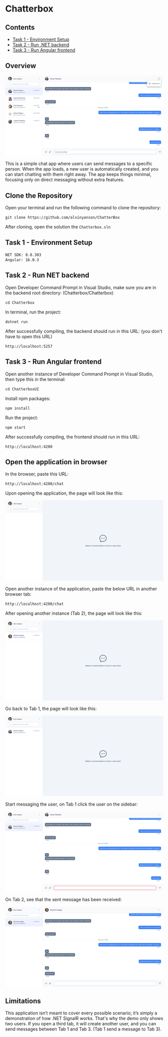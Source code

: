 # Chatterbox

## Contents
- [Task 1 - Environment Setup](#task-1---environment-setup)
- [Task 2 - Run .NET backend](#task-2---run-net-backend)
- [Task 3 - Run Angular frontend](#task-3---run-angular-frontend)



## Overview

![Chatterbox Screenshot](https://raw.githubusercontent.com/alvinyanson/ChatterBox/refs/heads/main/localhost_4200_chat_4459a3f0-b65e-4df2-8c37-6ec72fcc4b31_PsmaM1un72g6lfGgyJR7yQ.png)

This is a simple chat app where users can send messages to a specific person. When the app loads, a new user is automatically created, and you can start chatting with them right away. The app keeps things minimal, focusing only on direct messaging without extra features.


## Clone the Repository

Open your terminal and run the following command to clone the repository:

    git clone https://github.com/alvinyanson/ChatterBox

After cloning, open the solution the `Chatterbox.sln`


## Task 1 - Environment Setup

    NET SDK: 8.0.303
    Angular: 16.0.3


## Task 2 - Run NET backend

Open Developer Command Prompt in Visual Studio, make sure you are in the backend root directory: (Chatterbox/Chatterbox)

    cd Chatterbox

In terminal, run the project:

    dotnet run


After successfully compiling, the backend should run in this URL: (you don't have to open this URL)

    http://localhost:5257


## Task 3 - Run Angular frontend

Open another instance of Developer Command Prompt in Visual Studio, then type this in the terminal:

    cd ChatterboxUI


Install npm packages:

    npm install


Run the project:

    npm start

After successfully compiling, the frontend should run in this URL:

    http://localhost:4200


## Open the application in browser

In the browser, paste this URL:


    http://localhost:4200/chat



Upon opening the application, the page will look like this:

![Chatterbox Screenshot](https://raw.githubusercontent.com/alvinyanson/ChatterBox/refs/heads/main/localhost_4200_chat.png)


Open another instance of the application, paste the below URL in another browser tab:


    http://localhost:4200/chat


After opening another instance (Tab 2), the page will look like this:

![Chatterbox Screenshot](https://raw.githubusercontent.com/alvinyanson/ChatterBox/refs/heads/main/localhost_4200_chat%20(1).png)


Go back to Tab 1, the page will look like this:

![Chatterbox Screenshot](https://raw.githubusercontent.com/alvinyanson/ChatterBox/refs/heads/main/localhost_4200_chat%20(2).png)


Start messaging the user, on Tab 1 click the user on the sidebar:

![Chatterbox Screenshot](https://raw.githubusercontent.com/alvinyanson/ChatterBox/refs/heads/main/localhost_4200_chat%20(3).png)


On Tab 2, see that the sent message has been received:

![Chatterbox Screenshot](https://raw.githubusercontent.com/alvinyanson/ChatterBox/refs/heads/main/localhost_4200_chat%20(4).png)



## Limitations

This application isn’t meant to cover every possible scenario; it’s simply a demonstration of how .NET SignalR works. That's why the demo only shows two users. If you open a third tab, it will create another user, and you can send messages between Tab 1 and Tab 3. (Tab 1 send a message to Tab 3).
